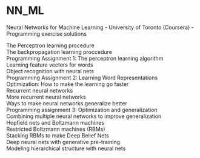 # NN_ML
Neural Networks for Machine Learning - University of Toronto (Coursera) - Programming exercise solutions

The Perceptron learning procedure  
The backpropagation learning proccedure  
Programming Assignment 1: The perceptron learning algorithm  
Learning feature vectors for words  
Object recognition with neural nets  
Programming Assignment 2: Learning Word Representations  
Optimization: How to make the learning go faster  
Recurrent neural networks  
More recurrent neural networks  
Ways to make neural networks generalize better  
Programming assignment 3: Optimization and generalization  
Combining multiple neural networks to improve generalization  
Hopfield nets and Boltzmann machines  
Restricted Boltzmann machines (RBMs)  
Stacking RBMs to make Deep Belief Nets  
Deep neural nets with generative pre-training  
Modeling hierarchical structure with neural nets  
